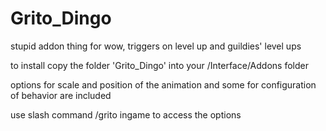 # Grito_Dingo
stupid addon thing for wow, triggers on level up and guildies' level ups

to install copy the folder 'Grito_Dingo' into your /Interface/Addons folder

options for scale and position of the animation and some for configuration of behavior are included

use slash command /grito ingame to access the options
